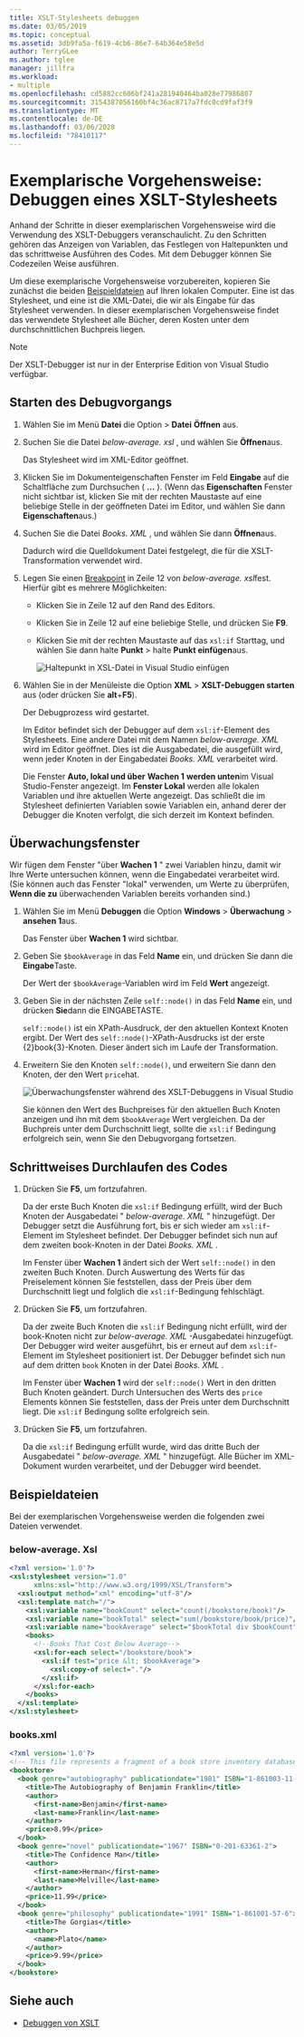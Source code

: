 ```yaml
---
title: XSLT-Stylesheets debuggen
ms.date: 03/05/2019
ms.topic: conceptual
ms.assetid: 3db9fa5a-f619-4cb6-86e7-64b364e58e5d
author: TerryGLee
ms.author: tglee
manager: jillfra
ms.workload:
- multiple
ms.openlocfilehash: cd5882cc606bf241a281940464ba028e77986807
ms.sourcegitcommit: 3154387056160bf4c36ac8717a7fdc0cd9faf3f9
ms.translationtype: MT
ms.contentlocale: de-DE
ms.lasthandoff: 03/06/2020
ms.locfileid: "78410117"
---
```

# <a name="walkthrough-debug-an-xslt-style-sheet"></a>Exemplarische Vorgehensweise: Debuggen eines XSLT-Stylesheets

Anhand der Schritte in dieser exemplarischen Vorgehensweise wird die Verwendung des XSLT-Debuggers veranschaulicht. Zu den Schritten gehören das Anzeigen von Variablen, das Festlegen von Haltepunkten und das schrittweise Ausführen des Codes. Mit dem Debugger können Sie Codezeilen Weise ausführen.

Um diese exemplarische Vorgehensweise vorzubereiten, kopieren Sie zunächst die beiden [Beispieldateien](#sample-files) auf Ihren lokalen Computer. Eine ist das Stylesheet, und eine ist die XML-Datei, die wir als Eingabe für das Stylesheet verwenden. In dieser exemplarischen Vorgehensweise findet das verwendete Stylesheet alle Bücher, deren Kosten unter dem durchschnittlichen Buchpreis liegen.

> [!NOTE]
> Der XSLT-Debugger ist nur in der Enterprise Edition von Visual Studio verfügbar.

## <a name="start-debugging"></a>Starten des Debugvorgangs

1. Wählen Sie im Menü **Datei** die Option > **Datei** **Öffnen** aus.

2. Suchen Sie die Datei *below-average. xsl* , und wählen Sie **Öffnen**aus.

   Das Stylesheet wird im XML-Editor geöffnet.

3. Klicken Sie im Dokumenteigenschaften Fenster im Feld **Eingabe** auf die Schaltfläche zum Durchsuchen ( **...** ). (Wenn das **Eigenschaften** Fenster nicht sichtbar ist, klicken Sie mit der rechten Maustaste auf eine beliebige Stelle in der geöffneten Datei im Editor, und wählen Sie dann **Eigenschaften**aus.)

4. Suchen Sie die Datei *Books. XML* , und wählen Sie dann **Öffnen**aus.

   Dadurch wird die Quelldokument Datei festgelegt, die für die XSLT-Transformation verwendet wird.

5. Legen Sie einen [Breakpoint](../debugger/using-breakpoints.md) in Zeile 12 von *below-average. xsl*fest. Hierfür gibt es mehrere Möglichkeiten:

   - Klicken Sie in Zeile 12 auf den Rand des Editors.

   - Klicken Sie in Zeile 12 auf eine beliebige Stelle, und drücken Sie **F9**.

   - Klicken Sie mit der rechten Maustaste auf das `xsl:if` Starttag, und wählen Sie dann halte **Punkt** > halte **Punkt einfügen**aus.

      ![Haltepunkt in XSL-Datei in Visual Studio einfügen](media/insert-breakpoint.PNG)

6. Wählen Sie in der Menüleiste die Option **XML** > **XSLT-Debuggen starten** aus (oder drücken Sie **alt**+**F5**).

   Der Debugprozess wird gestartet.

   Im Editor befindet sich der Debugger auf dem `xsl:if`-Element des Stylesheets. Eine andere Datei mit dem Namen *below-average. XML* wird im Editor geöffnet. Dies ist die Ausgabedatei, die ausgefüllt wird, wenn jeder Knoten in der Eingabedatei *Books. XML* verarbeitet wird.

   Die Fenster **Auto, lokal und über** **Wachen 1** **werden unten**im Visual Studio-Fenster angezeigt. Im **Fenster Lokal** werden alle lokalen Variablen und ihre aktuellen Werte angezeigt. Das schließt die im Stylesheet definierten Variablen sowie Variablen ein, anhand derer der Debugger die Knoten verfolgt, die sich derzeit im Kontext befinden.

## <a name="watch-window"></a>Überwachungsfenster

Wir fügen dem Fenster "über **Wachen 1** " zwei Variablen hinzu, damit wir Ihre Werte untersuchen können, wenn die Eingabedatei verarbeitet wird. (Sie können auch das Fenster "lokal" verwenden, um Werte zu überprüfen, **Wenn die zu** überwachenden Variablen bereits vorhanden sind.)

1. Wählen Sie im Menü **Debuggen** die Option **Windows** > **Überwachung** > **ansehen 1**aus.

   Das Fenster über **Wachen 1** wird sichtbar.

2. Geben Sie `$bookAverage` in das Feld **Name** ein, und drücken Sie dann die **Eingabe**Taste.

   Der Wert der `$bookAverage`-Variablen wird im Feld **Wert** angezeigt.

3. Geben Sie in der nächsten Zeile `self::node()` in das Feld **Name** ein, und drücken **Sie**dann die EINGABETASTE.

   `self::node()` ist ein XPath-Ausdruck, der den aktuellen Kontext Knoten ergibt. Der Wert des `self::node()`-XPath-Ausdrucks ist der erste {2}book{3}-Knoten. Dieser ändert sich im Laufe der Transformation.

4. Erweitern Sie den Knoten `self::node()`, und erweitern Sie dann den Knoten, der den Wert `price`hat.

   ![Überwachungsfenster während des XSLT-Debuggens in Visual Studio](media/xslt-debugging-watch-window.png)

   Sie können den Wert des Buchpreises für den aktuellen Buch Knoten anzeigen und ihn mit dem `$bookAverage` Wert vergleichen. Da der Buchpreis unter dem Durchschnitt liegt, sollte die `xsl:if` Bedingung erfolgreich sein, wenn Sie den Debugvorgang fortsetzen.

## <a name="step-through-the-code"></a>Schrittweises Durchlaufen des Codes

1. Drücken Sie **F5**, um fortzufahren.

   Da der erste Buch Knoten die `xsl:if` Bedingung erfüllt, wird der Buch Knoten der Ausgabedatei " *below-average. XML* " hinzugefügt. Der Debugger setzt die Ausführung fort, bis er sich wieder am `xsl:if`-Element im Stylesheet befindet. Der Debugger befindet sich nun auf dem zweiten book-Knoten in der Datei *Books. XML* .

   Im Fenster über **Wachen 1** ändert sich der Wert `self::node()` in den zweiten Buch Knoten. Durch Auswertung des Werts für das Preiselement können Sie feststellen, dass der Preis über dem Durchschnitt liegt und folglich die `xsl:if`-Bedingung fehlschlägt.

2. Drücken Sie **F5**, um fortzufahren.

   Da der zweite Buch Knoten die `xsl:if` Bedingung nicht erfüllt, wird der book-Knoten nicht zur *below-average. XML* -Ausgabedatei hinzugefügt. Der Debugger wird weiter ausgeführt, bis er erneut auf dem `xsl:if`-Element im Stylesheet positioniert ist. Der Debugger befindet sich nun auf dem dritten `book` Knoten in der Datei *Books. XML* .

   Im Fenster über **Wachen 1** wird der `self::node()` Wert in den dritten Buch Knoten geändert. Durch Untersuchen des Werts des `price` Elements können Sie feststellen, dass der Preis unter dem Durchschnitt liegt. Die `xsl:if` Bedingung sollte erfolgreich sein.

3. Drücken Sie **F5**, um fortzufahren.

   Da die `xsl:if` Bedingung erfüllt wurde, wird das dritte Buch der Ausgabedatei " *below-average. XML* " hinzugefügt. Alle Bücher im XML-Dokument wurden verarbeitet, und der Debugger wird beendet.

## <a name="sample-files"></a>Beispieldateien

Bei der exemplarischen Vorgehensweise werden die folgenden zwei Dateien verwendet.

### <a name="below-averagexsl"></a>below-average. Xsl

```xml
<?xml version='1.0'?>
<xsl:stylesheet version="1.0"
      xmlns:xsl="http://www.w3.org/1999/XSL/Transform">
  <xsl:output method="xml" encoding="utf-8"/>
  <xsl:template match="/">
    <xsl:variable name="bookCount" select="count(/bookstore/book)"/>
    <xsl:variable name="bookTotal" select="sum(/bookstore/book/price)"/>
    <xsl:variable name="bookAverage" select="$bookTotal div $bookCount"/>
    <books>
      <!--Books That Cost Below Average-->
      <xsl:for-each select="/bookstore/book">
        <xsl:if test="price &lt; $bookAverage">
          <xsl:copy-of select="."/>
        </xsl:if>
      </xsl:for-each>
    </books>
  </xsl:template>
</xsl:stylesheet>
```

### <a name="booksxml"></a>books.xml

```xml
<?xml version='1.0'?>
<!-- This file represents a fragment of a book store inventory database -->
<bookstore>
  <book genre="autobiography" publicationdate="1981" ISBN="1-861003-11-0">
    <title>The Autobiography of Benjamin Franklin</title>
    <author>
      <first-name>Benjamin</first-name>
      <last-name>Franklin</last-name>
    </author>
    <price>8.99</price>
  </book>
  <book genre="novel" publicationdate="1967" ISBN="0-201-63361-2">
    <title>The Confidence Man</title>
    <author>
      <first-name>Herman</first-name>
      <last-name>Melville</last-name>
    </author>
    <price>11.99</price>
  </book>
  <book genre="philosophy" publicationdate="1991" ISBN="1-861001-57-6">
    <title>The Gorgias</title>
    <author>
      <name>Plato</name>
    </author>
    <price>9.99</price>
  </book>
</bookstore>
```

## <a name="see-also"></a>Siehe auch

- [Debuggen von XSLT](../xml-tools/debugging-xslt.md)
